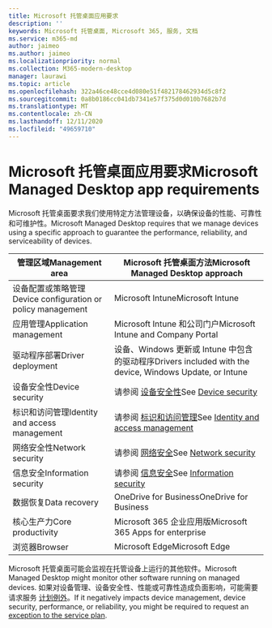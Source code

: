```yaml
---
title: Microsoft 托管桌面应用要求
description: ''
keywords: Microsoft 托管桌面, Microsoft 365, 服务, 文档
ms.service: m365-md
author: jaimeo
ms.author: jaimeo
ms.localizationpriority: normal
ms.collection: M365-modern-desktop
manager: laurawi
ms.topic: article
ms.openlocfilehash: 322a46ce48cce4d080e51f482178462934d5c8f2
ms.sourcegitcommit: 0a8b0186cc041db7341e57f375d0d010b7682b7d
ms.translationtype: MT
ms.contentlocale: zh-CN
ms.lasthandoff: 12/11/2020
ms.locfileid: "49659710"
---
```

# <a name="microsoft-managed-desktop-app-requirements"></a><span data-ttu-id="5cd0c-103">Microsoft 托管桌面应用要求</span><span class="sxs-lookup"><span data-stu-id="5cd0c-103">Microsoft Managed Desktop app requirements</span></span>

<!--This topic is the target for aka.ms/app-req. This is aka link is used from EA agreement for MMD. do not delete.-->

<!--Application addendum -->
 
<span data-ttu-id="5cd0c-104">Microsoft 托管桌面要求我们使用特定方法管理设备，以确保设备的性能、可靠性和可维护性。</span><span class="sxs-lookup"><span data-stu-id="5cd0c-104">Microsoft Managed Desktop requires that we manage devices using a specific approach to guarantee the performance, reliability, and serviceability of devices.</span></span>


|<span data-ttu-id="5cd0c-105">管理区域</span><span class="sxs-lookup"><span data-stu-id="5cd0c-105">Management area</span></span>  |<span data-ttu-id="5cd0c-106">Microsoft 托管桌面方法</span><span class="sxs-lookup"><span data-stu-id="5cd0c-106">Microsoft Managed Desktop approach</span></span>  |
|---------|---------|
|<span data-ttu-id="5cd0c-107">设备配置或策略管理</span><span class="sxs-lookup"><span data-stu-id="5cd0c-107">Device configuration or policy management</span></span>     |  <span data-ttu-id="5cd0c-108">Microsoft Intune</span><span class="sxs-lookup"><span data-stu-id="5cd0c-108">Microsoft Intune</span></span>       |
|<span data-ttu-id="5cd0c-109">应用管理</span><span class="sxs-lookup"><span data-stu-id="5cd0c-109">Application management</span></span>     | <span data-ttu-id="5cd0c-110">Microsoft Intune 和公司门户</span><span class="sxs-lookup"><span data-stu-id="5cd0c-110">Microsoft Intune and Company Portal</span></span>        |
|<span data-ttu-id="5cd0c-111">驱动程序部署</span><span class="sxs-lookup"><span data-stu-id="5cd0c-111">Driver deployment</span></span>     |  <span data-ttu-id="5cd0c-112">设备、Windows 更新或 Intune 中包含的驱动程序</span><span class="sxs-lookup"><span data-stu-id="5cd0c-112">Drivers included with the device, Windows Update, or Intune</span></span>       |
|<span data-ttu-id="5cd0c-113">设备安全性</span><span class="sxs-lookup"><span data-stu-id="5cd0c-113">Device security</span></span>     | <span data-ttu-id="5cd0c-114">请参阅 [设备安全性](security.md#device-security)</span><span class="sxs-lookup"><span data-stu-id="5cd0c-114">See [Device security](security.md#device-security)</span></span>      |
|<span data-ttu-id="5cd0c-115">标识和访问管理</span><span class="sxs-lookup"><span data-stu-id="5cd0c-115">Identity and access management</span></span>     | <span data-ttu-id="5cd0c-116">请参阅 [标识和访问管理](security.md#identity-and-access-management)</span><span class="sxs-lookup"><span data-stu-id="5cd0c-116">See [Identity and access management](security.md#identity-and-access-management)</span></span>        |
|<span data-ttu-id="5cd0c-117">网络安全性</span><span class="sxs-lookup"><span data-stu-id="5cd0c-117">Network security</span></span>     | <span data-ttu-id="5cd0c-118">请参阅 [网络安全](security.md#network-security)</span><span class="sxs-lookup"><span data-stu-id="5cd0c-118">See [Network security](security.md#network-security)</span></span>        |
|<span data-ttu-id="5cd0c-119">信息安全</span><span class="sxs-lookup"><span data-stu-id="5cd0c-119">Information security</span></span>     |  <span data-ttu-id="5cd0c-120">请参阅 [信息安全](security.md#information-security)</span><span class="sxs-lookup"><span data-stu-id="5cd0c-120">See [Information security](security.md#information-security)</span></span>       |
|<span data-ttu-id="5cd0c-121">数据恢复</span><span class="sxs-lookup"><span data-stu-id="5cd0c-121">Data recovery</span></span>     | <span data-ttu-id="5cd0c-122">OneDrive for Business</span><span class="sxs-lookup"><span data-stu-id="5cd0c-122">OneDrive for Business</span></span>        |
|<span data-ttu-id="5cd0c-123">核心生产力</span><span class="sxs-lookup"><span data-stu-id="5cd0c-123">Core productivity</span></span>     | <span data-ttu-id="5cd0c-124">Microsoft 365 企业应用版</span><span class="sxs-lookup"><span data-stu-id="5cd0c-124">Microsoft 365 Apps for enterprise</span></span>    |
|<span data-ttu-id="5cd0c-125">浏览器</span><span class="sxs-lookup"><span data-stu-id="5cd0c-125">Browser</span></span>     | <span data-ttu-id="5cd0c-126">Microsoft Edge</span><span class="sxs-lookup"><span data-stu-id="5cd0c-126">Microsoft Edge</span></span>        |




<span data-ttu-id="5cd0c-127">Microsoft 托管桌面可能会监视在托管设备上运行的其他软件。</span><span class="sxs-lookup"><span data-stu-id="5cd0c-127">Microsoft Managed Desktop might monitor other software running on managed devices.</span></span> <span data-ttu-id="5cd0c-128">如果对设备管理、设备安全性、性能或可靠性造成负面影响，可能需要请求服务 [计划例外](customizing.md)。</span><span class="sxs-lookup"><span data-stu-id="5cd0c-128">If it negatively impacts device management, device security, performance, or reliability, you might be required to request an [exception to the service plan](customizing.md).</span></span>
